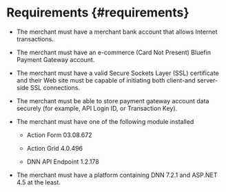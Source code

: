 # Requirements {#requirements}

* The merchant must have a merchant bank account that allows Internet transactions.

* The merchant must have an e-commerce \(Card Not Present\) Bluefin Payment Gateway account.

* The merchant must have a valid Secure Sockets Layer \(SSL\) certificate and their Web site must be capable of initiating both client-and server-side SSL connections.

* The merchant must be able to store payment gateway account data securely \(for example, API Login ID, or Transaction Key\).

* The merchant must have one of the following module installed

  * Action Form 03.08.672

  * Action Grid 4.0.496

  * DNN API Endpoint 1.2.178

* The merchant must have a platform containing DNN 7.2.1 and ASP.NET 4.5 at the least.



